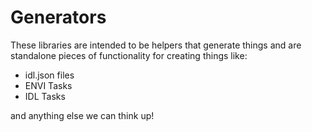 # Generators

These libraries are intended to be helpers that generate things and are standalone pieces of functionality for creating things like:

- idl.json files
- ENVI Tasks
- IDL Tasks

and anything else we can think up!
